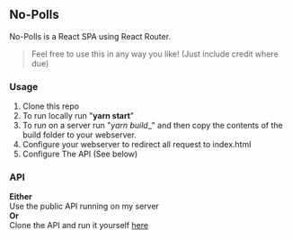 ## No-Polls
No-Polls is a React SPA using React Router.
> Feel free to use this in any way you like! (Just include credit where due)

### Usage
1. Clone this repo
2. To run locally run "__yarn start__"
3. To run on a server run "_yarn build__" and then copy the contents of the build folder to your webserver.
4. Configure your webserver to redirect all request to index.html
5. Configure The API (See below)

### API
**Either**  
 Use the public API running on my server   
**Or**  
Clone the API and run it yourself [here](https://github.com/NoahNok/No-Polls-API)
